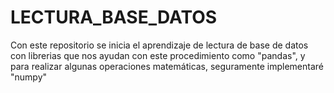 # LECTURA_BASE_DATOS
Con este repositorio se inicia el aprendizaje de lectura de base de datos con librerias que nos ayudan con este procedimiento como "pandas", y para realizar algunas operaciones matemáticas, seguramente implementaré "numpy"
